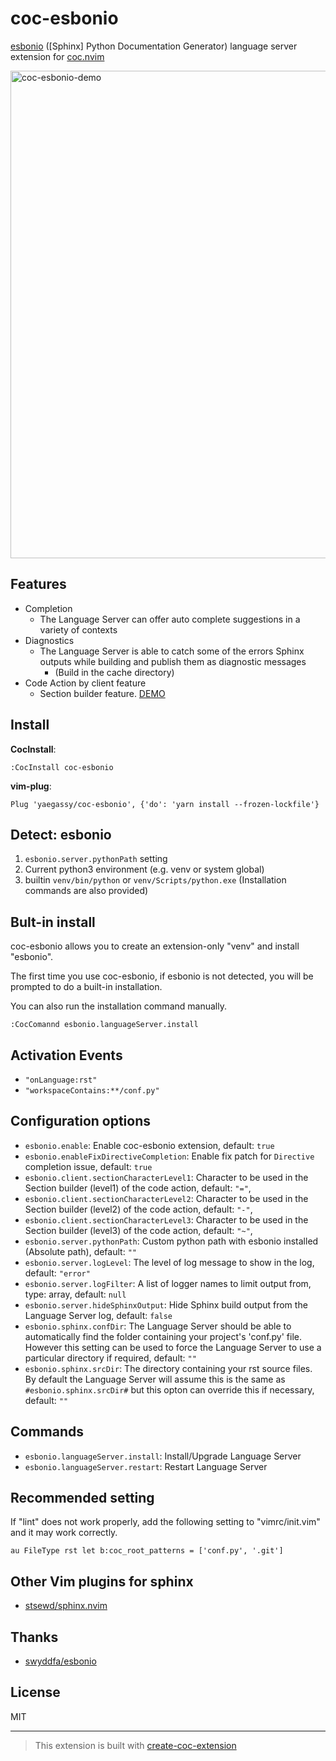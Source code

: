 # coc-esbonio

[esbonio](https://pypi.org/project/esbonio/) ([Sphinx] Python Documentation Generator) language server extension for [coc.nvim](https://github.com/neoclide/coc.nvim)

<img width="780" alt="coc-esbonio-demo" src="https://user-images.githubusercontent.com/188642/115412271-200fc880-a22f-11eb-845f-23fe736c0de3.gif">

## Features

- Completion
  - The Language Server can offer auto complete suggestions in a variety of contexts
- Diagnostics
  - The Language Server is able to catch some of the errors Sphinx outputs while building and publish them as diagnostic messages
    - (Build in the cache directory)
- Code Action by client feature
  - Section builder feature. [DEMO](https://github.com/yaegassy/coc-esbonio/pull/2)

## Install

**CocInstall**:

`:CocInstall coc-esbonio`

**vim-plug**:

```vim
Plug 'yaegassy/coc-esbonio', {'do': 'yarn install --frozen-lockfile'}
```

## Detect: esbonio

1. `esbonio.server.pythonPath` setting
1. Current python3 environment (e.g. venv or system global)
1. builtin `venv/bin/python` or `venv/Scripts/python.exe` (Installation commands are also provided)

## Bult-in install

coc-esbonio allows you to create an extension-only "venv" and install "esbonio".

The first time you use coc-esbonio, if esbonio is not detected, you will be prompted to do a built-in installation.

You can also run the installation command manually.

```vim
:CocComannd esbonio.languageServer.install
```

## Activation Events

- `"onLanguage:rst"`
- `"workspaceContains:**/conf.py"`

## Configuration options

- `esbonio.enable`: Enable coc-esbonio extension, default: `true`
- `esbonio.enableFixDirectiveCompletion`: Enable fix patch for `Directive` completion issue, default: `true`
- `esbonio.client.sectionCharacterLevel1`: Character to be used in the Section builder (level1) of the code action, default: `"="`,
- `esbonio.client.sectionCharacterLevel2`: Character to be used in the Section builder (level2) of the code action, default: `"-"`,
- `esbonio.client.sectionCharacterLevel3`: Character to be used in the Section builder (level3) of the code action, default: `"~"`,
- `esbonio.server.pythonPath`: Custom python path with esbonio installed (Absolute path), default: `""`
- `esbonio.server.logLevel`: The level of log message to show in the log, default: `"error"`
- `esbonio.server.logFilter`: A list of logger names to limit output from, type: array, default: `null`
- `esbonio.server.hideSphinxOutput`: Hide Sphinx build output from the Language Server log, default: `false`
- `esbonio.sphinx.confDir`: The Language Server should be able to automatically find the folder containing your project's 'conf.py' file. However this setting can be used to force the Language Server to use a particular directory if required, default: `""`
- `esbonio.sphinx.srcDir`: The directory containing your rst source files. By default the Language Server will assume this is the same as `#esbonio.sphinx.srcDir#` but this opton can override this if necessary, default: `""`

## Commands

- `esbonio.languageServer.install`: Install/Upgrade Language Server
- `esbonio.languageServer.restart`: Restart Language Server

## Recommended setting

If "lint" does not work properly, add the following setting to "vimrc/init.vim" and it may work correctly.

```vim
au FileType rst let b:coc_root_patterns = ['conf.py', '.git']
```

## Other Vim plugins for sphinx

- [stsewd/sphinx.nvim](https://github.com/stsewd/sphinx.nvim)

## Thanks

- [swyddfa/esbonio](https://github.com/swyddfa/esbonio)

## License

MIT

---

> This extension is built with [create-coc-extension](https://github.com/fannheyward/create-coc-extension)
